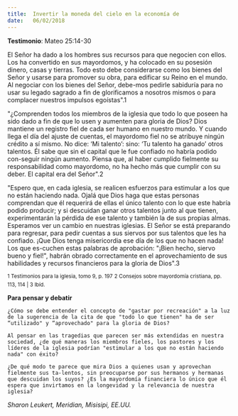 ```yaml
---
title:  Invertir la moneda del cielo en la economía de
date:   06/02/2018
---
```


**Testimonio**: Mateo 25:14-30 

El Señor ha dado a los hombres sus recursos para que negocien con ellos. Los ha convertido en sus mayordomos, y ha colocado en su posesión dinero, casas y tierras. Todo esto debe considerarse como los bienes del Señor y usarse para promover su obra, para edificar su Reino en el mundo. Al negociar con los bienes del Señor, debe-mos pedirle sabiduría para no usar su legado sagrado a fin de glorificamos a nosotros mismos o para complacer nuestros impulsos egoístas".1 

"¿Comprenden todos los miembros de la iglesia que todo lo que poseen ha sido dado a fin de que lo usen y aumenten para gloria de Dios? Dios mantiene un registro fiel de cada ser humano en nuestro mundo. Y cuando llega el día del ajuste de cuentas, el mayordomo fiel no se atribuye ningún crédito a sí mismo. No dice: ‘Mi talento’: sino: ‘Tu talento ha ganado’ otros talentos. Él sabe que sin el capital que le fue confiado no habría podido con-seguir ningún aumento. Piensa que, al haber cumplido fielmente su responsabilidad como mayordomo, no ha hecho más que cumplir con su deber. El capital era del Señor".2 

"Espero que, en cada iglesia, se realicen esfuerzos para estimular a los que no están haciendo nada. Ojalá que Dios haga que estas personas comprendan que él requerirá de ellas el único talento con lo que este habría podido producir; y si descuidan ganar otros talentos junto al que tienen, experimentarán la pérdida de ese talento y también la de sus propias almas. Esperamos ver un cambio en nuestras iglesias. El Señor se está preparando para regresar, para pedir cuentas a sus siervos por sus talentos que les ha confiado. ¡Que Dios tenga misericordia ese día de los que no hacen nada! Los que es-cuchen estas palabras de aprobación: "¡Bien hecho, siervo bueno y fiel!", habrán obrado correctamente en el aprovechamiento de sus habilidades y recursos financieros para la gloria de Dios".3 

<sup>1 Testimonios para la iglesia, tomo 9, p. 197</sup> 
<sup>2 Consejos sobre mayordomía cristiana, pp. 113, 114 | 3 Ibíd.</sup> 

**Para pensar y debatir**

`¿Cómo se debe entender el concepto de "gastar por recreación" a la luz de la sugerencia de la cita de que "todo lo que tienen" ha de ser “utilizado" y “aprovechado" para la gloria de Dios?` 

`Al pensar en las tragedias que parecen ser más extendidas en nuestra sociedad, ¿de qué maneras los miembros fieles, los pastores y los líderes de la iglesia podrían "estimular a los que no están haciendo nada" con éxito?` 

`¿De qué modo te parece que mira Dios a quienes usan y aprovechan fielmente sus ta-lentos, sin preocuparse por sus hermanos y hermanas que descuidan los suyos? ¿Es la mayordomía financiera lo único que él espera que invirtamos en la longevidad y la relevancia de nuestra iglesia?` 

_Sharon Leukert, Meridian, Misisipi, EE.UU._
